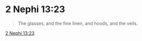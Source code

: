 # 2 Nephi 13:23

> The glasses, and the fine linen, and hoods, and the veils.

[2 Nephi 13:23](https://www.churchofjesuschrist.org/study/scriptures/bofm/2-ne/13?lang=eng&id=p23#p23)


